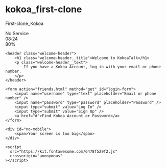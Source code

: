 # kokoa_first-clone
First-clone_Kokoa
<!DOCTYPE html>
<html lang="en">
<head>
    <link rel="stylesheet" href="css/styles.css">
    <meta charset="UTF-8">
    <meta name="viewport" content="width=device-width, initial-scale=1.0">
    <title>Welcome to Kokoa Talk</title>
</head>
<body>
    <div class="status-bar">
        <div class="status-bar__column">
            <span>No Service</span>
            <i class="fas fa-wifi"></i>
        </div>
        <div class="status-bar__column">
            <span>08:24</span>
        </div>
        <div class="status-bar__column">
            <span>80%</span>
            <i class="fas fa-battery-three-quarters fa-lg"></i>
            <i class="fas fa-bolt"></i>
        </div>
    </div>

    <header class="welcome-header"> 
        <h1 class="welcome-header__title">Welcome to KokoaTalk</h1>
        <p class="welcome-header__text">
            If you have a Kokoa Account, log in with your email or phone number.
        </p>
    </header>

    <form action="friends.html" method="get" id="login-form">
        <input name="username" type="text" placeholder="Email or phone number" />
        <input name="password" type="password" placeholder="Password" />
        <input type="submit" value="Log In" />
        <input type="submit" value="Sign Up" />
        <a href="#">Find Kokoa Account or Password</a>
    </form>

    <div id="no-mobile">
        <span>Your screen is too big</span>
    </div>

    <script
      src="https://kit.fontawesome.com/6478f529f2.js"
      crossorigin="anonymous"
    ></script>
</body>
</html>
